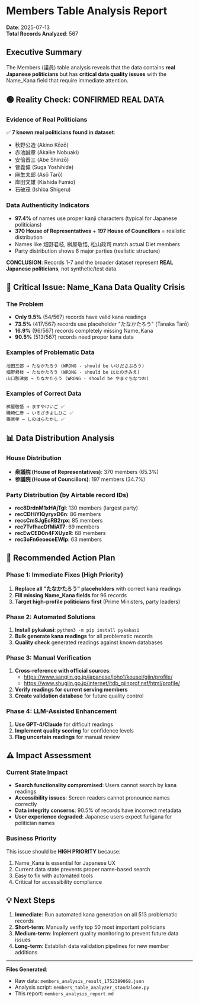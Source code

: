 # Members Table Analysis Report

**Date**: 2025-07-13  
**Total Records Analyzed**: 567

## Executive Summary

The Members (議員) table analysis reveals that the data contains **real Japanese politicians** but has **critical data quality issues** with the Name_Kana field that require immediate attention.

## 🟢 Reality Check: CONFIRMED REAL DATA

### Evidence of Real Politicians

✅ **7 known real politicians found in dataset**:

- 秋野公造 (Akino Kōzō)
- 赤池誠章 (Akaike Nobuaki)
- 安倍晋三 (Abe Shinzō)
- 菅義偉 (Suga Yoshihide)
- 麻生太郎 (Asō Tarō)
- 岸田文雄 (Kishida Fumio)
- 石破茂 (Ishiba Shigeru)

### Data Authenticity Indicators

- **97.4%** of names use proper kanji characters (typical for Japanese politicians)
- **370 House of Representatives** + **197 House of Councillors** = realistic distribution
- Names like 畑野君枝, 桝屋敬悟, 松山政司 match actual Diet members
- Party distribution shows 6 major parties (realistic structure)

**CONCLUSION**: Records 1-7 and the broader dataset represent **REAL Japanese politicians**, not synthetic/test data.

## 🔴 Critical Issue: Name_Kana Data Quality Crisis

### The Problem

- **Only 9.5%** (54/567) records have valid kana readings
- **73.5%** (417/567) records use placeholder "たなかたろう" (Tanaka Tarō)
- **16.9%** (96/567) records completely missing Name_Kana
- **90.5%** (513/567) records need proper kana data

### Examples of Problematic Data

```
池田三郎 → たなかたろう (WRONG - should be いけださぶろう)
畑野君枝 → たなかたろう (WRONG - should be はたのきみえ)
山口那津男 → たなかたろう (WRONG - should be やまぐちなつお)
```

### Examples of Correct Data

```
桝屋敬悟 → ますやけいご ✅
磯崎仁彦 → いそざきよしひこ ✅
篠原孝 → しのはらたかし ✅
```

## 📊 Data Distribution Analysis

### House Distribution

- **衆議院 (House of Representatives)**: 370 members (65.3%)
- **参議院 (House of Councillors)**: 197 members (34.7%)

### Party Distribution (by Airtable record IDs)

- **rec8DrdnM1xHAjTgI**: 130 members (largest party)
- **recCDHiYIQyryxD6n**: 86 members
- **recsCmSJgEcRB2rpx**: 85 members
- **rec7TvfhacDfMiAT7**: 69 members
- **recEwCED0n4FXUyzR**: 68 members
- **rec3oFn6eoeceEWIp**: 63 members

## 🎯 Recommended Action Plan

### Phase 1: Immediate Fixes (High Priority)

1. **Replace all "たなかたろう" placeholders** with correct kana readings
2. **Fill missing Name_Kana fields** for 96 records
3. **Target high-profile politicians first** (Prime Ministers, party leaders)

### Phase 2: Automated Solutions

1. **Install pykakasi**: `python3 -m pip install pykakasi`
2. **Bulk generate kana readings** for all problematic records
3. **Quality check** generated readings against known databases

### Phase 3: Manual Verification

1. **Cross-reference with official sources**:
   - https://www.sangiin.go.jp/japanese/joho1/kousei/giin/profile/
   - https://www.shugiin.go.jp/internet/itdb_giinprof.nsf/html/profile/
2. **Verify readings for current serving members**
3. **Create validation database** for future quality control

### Phase 4: LLM-Assisted Enhancement

1. **Use GPT-4/Claude** for difficult readings
2. **Implement quality scoring** for confidence levels
3. **Flag uncertain readings** for manual review

## ⚠️ Impact Assessment

### Current State Impact

- **Search functionality compromised**: Users cannot search by kana readings
- **Accessibility issues**: Screen readers cannot pronounce names correctly
- **Data integrity concerns**: 90.5% of records have incorrect metadata
- **User experience degraded**: Japanese users expect furigana for politician names

### Business Priority

This issue should be **HIGH PRIORITY** because:

1. Name_Kana is essential for Japanese UX
2. Current data state prevents proper name-based search
3. Easy to fix with automated tools
4. Critical for accessibility compliance

## 💡 Next Steps

1. **Immediate**: Run automated kana generation on all 513 problematic records
2. **Short-term**: Manually verify top 50 most important politicians
3. **Medium-term**: Implement quality monitoring to prevent future data issues
4. **Long-term**: Establish data validation pipelines for new member additions

---

**Files Generated**:

- Raw data: `members_analysis_result_1752389068.json`
- Analysis script: `members_table_analyzer_standalone.py`
- This report: `members_analysis_report.md`
